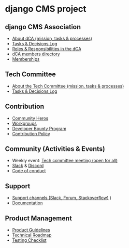 # django CMS project 

## django CMS Association
   - [About dCA (mission, tasks & processes)](/association/about.md)
   - [Tasks & Decisions Log](/association/tasks-and-decisions-log.md)
   - [Roles & Responsibilities in the dCA](https://docs.google.com/document/d/1UPnQ81s0EaXfOJ3gggj31U-TLGmMUv33aFecEcf0nag/edit?ts=5f71d9cb#)
   - [dCA members directory](https://www.django-cms.org/en/our-members)
   - [Memberships](https://www.django-cms.org/en/about-us/)
    
## Tech Committee
   - [About the Tech Committee (mission, tasks & processes)](/tech-committee/about.md)
   - [Tasks & Decisions Log](/tech-committee/tasks-and-decisions-log.md)
   
## Contribution 
   - [Community Heros](https://github.com/django-cms/django-cms-mgmt/blob/master/community%20heros/list%20of%20community%20heros.md)
   - [Workgroups](https://github.com/django-cms/django-cms-mgmt/blob/master/work%20contribution/work%20groups.md)
   - [Developer Bounty Program](https://www.django-cms.org/en/)
   - [Contribution Policy](https://github.com/django-cms/django-cms-mgmt/blob/master/contribution%20policy/contribution%20policy.md)

## Community (Activities & Events) 
   - Weekly event: [Tech committee meeting (open for all)](https://github.com/django-cms/django-cms-mgmt/blob/master/community%20and%20support/weekly%20tech%20committee%20meeting.md) 
   - [Slack](https://www.django-cmx.org/slack) & [Discord](https://discord.com/invite/PGEDT44h8A) 
   - [Code of conduct](http://docs.django-cms.org/en/latest/contributing/code_of_conduct.html)  
   
 ## Support
   - [Support channels (Slack, Forum, Stackoverflow)](https://github.com/django-cms/django-cms-mgmt/blob/master/support%20channels/support%20channels.md) (
   - [Documentation](https://docs.django-cms.org/en/latest/index.html)
  
## Product Management
   - [Product Guidelines](https://docs.google.com/presentation/d/1axCv5HuMIIFzP1MNbwCUen7M0pEapxuXRMLEC70NXiU/edit#slide=id.p)
   - [Technical Roadmap](/django-cms/roadmap.md)
   - [Testing Checklist](https://www.notion.so/CMS-core-a90e440827294064a4dc380e3edd9dc5)
